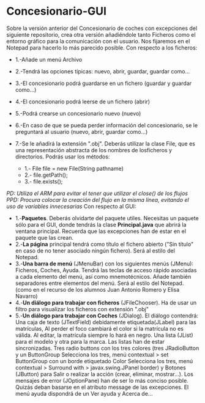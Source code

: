 # Concesionario-GUI

Sobre la versión anterior del Concesionario de coches con excepciones del siguiente repositorio, crea otra versión añadiéndole tanto Ficheros como el entorno gráfico para la comunicación con el usuario. Nos fijaremos en el Notepad para hacerlo lo más parecido posible. 
Con respecto a los ficheros:

 * 1.-Añade un menú Archivo 
 * 2.-Tendrá las opciones típicas: nuevo, abrir, guardar, guardar como...
 * 3.-El concesionario podrá guardarse en un fichero (guardar y guardar como...)
 * 4.-El concesionario podrá leerse de un fichero (abrir)
 * 5.-Podrá crearse un concesionario nuevo (nuevo)
 * 6.-En caso de que se pueda perder información del concesionario, se le preguntará al usuario (nuevo, abrir, guardar como...)
 * 7.-Se le añadirá la extensión ".obj". Deberás utilizar la clase File, que es una representación abstracta de los nombres de         losficheros y directorios. Podrás usar los métodos:

    * 1.- File file = new File(String pathname) 
    * 2.- file.getPath();
    * 3.- file.exists();
    
*PD: Utiliza el ARM para evitar el tener que utilizar el close() de los flujos*
*PPD: Procura colocar la creación del flujo en la misma línea, evitando el uso de variables innecesarias*
Con respecto al GUI:
* 1.-**Paquetes**. Deberás olvidarte del paquete utiles. Necesitas un paquete sólo para el GUI, donde tendrás la clase **Principal.java** que abrirá la ventana principal. Recuerda que las excepciones han de estar en el paquete que las crean.
* 2.-**La página** principal tendrá como título el fichero abierto ("Sin título" en caso de no tener asociado ningún fichero). Será al estilo del Notepad.
* 3.-**Una barra de menú** (JMenuBar) con los siguientes menús (JMenu): Ficheros, Coches, Ayuda. Tendrá las teclas de acceso rápido asociadas a cada elemento del menú, así como mnemotécnicos. Añade también separadores entre elementos del menú. Será al estilo del Notepad. (como en el recurso de los alumnos Juan Antonio Romero y Elisa Navarro)
* 4.-**Un diálogo para trabajar con ficheros** (JFileChooser). Ha de usar un filtro para visualizar los ficheros con extensión ".obj"
* 5.-**Un diálogo para trabajar con Coches** (JDialog). El diálogo contendrá: 
Una caja de texto (JTextField) debidamente etiquetada(JLabel) para las matrículas, Al perder el foco cambiará el color si la matrícula no es válida. Al editar, la matrícula siempre lo hará en negro.
Una lista (JList) para el modelo y otra para la marca. Las listas han de estar sincronizadas.
Tres radio buttons con los tres colores (tres JRadioButton y un ButtonGroup
Selecciona los tres, menú contextual > set ButtonGroup
 con un borde etiquetado Color
Selecciona los tres, menú contextual > Surround with > javax.swing.JPanel border) y 
Botones (JButton) para Salir o realizar la acción (crear, eliminar, mostrar...).
Los mensajes de error (JOptionPane) han de ser lo más conciso posible. Quizás deban basarse en el atributo message de las excepciones.
El menú ayuda dispondrá de un Ver ayuda y Acerca de... 
